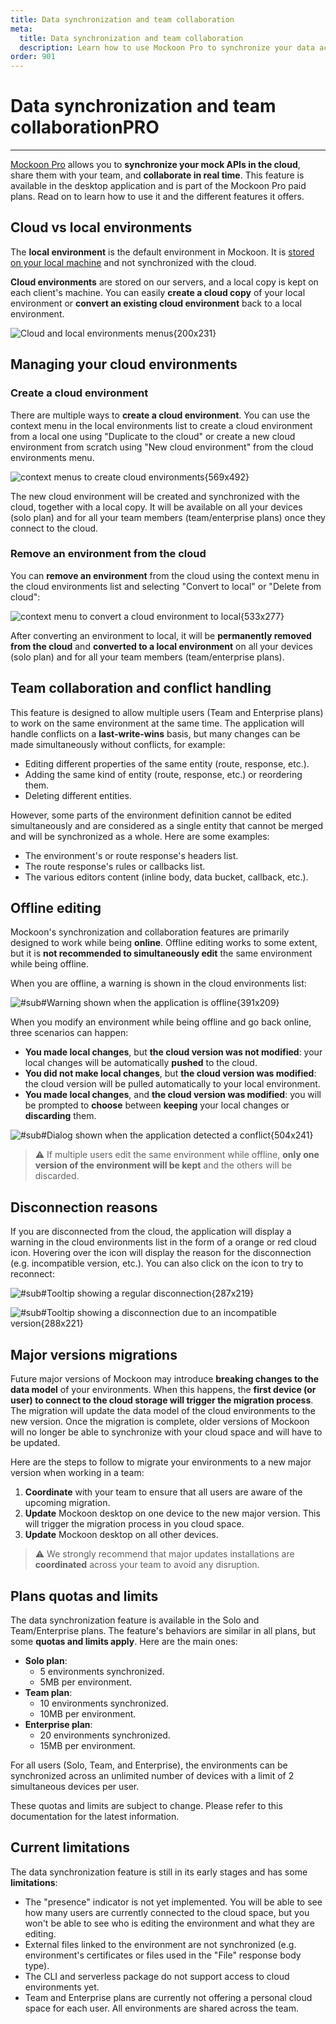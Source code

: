 ```yaml
---
title: Data synchronization and team collaboration
meta:
  title: Data synchronization and team collaboration
  description: Learn how to use Mockoon Pro to synchronize your data across your team and collaborate on your mock API projects
order: 901
---
```


# Data synchronization and team collaboration<span className='badge text-bg-warning fs-4 align-text-top ms-2'>PRO</span>

---

[Mockoon Pro](/pro/) allows you to **synchronize your mock APIs in the cloud**, share them with your team, and **collaborate in real time**. This feature is available in the desktop application and is part of the Mockoon Pro paid plans. Read on to learn how to use it and the different features it offers.

## Cloud vs local environments

The **local environment** is the default environment in Mockoon. It is [stored on your local machine](docs:mockoon-data-files/data-storage-location) and not synchronized with the cloud.

**Cloud environments** are stored on our servers, and a local copy is kept on each client's machine. You can easily **create a cloud copy** of your local environment or **convert an existing cloud environment** back to a local environment.

![Cloud and local environments menus{200x231}](/images/docs/static/mockoon-cloud/data-synchronization-team-collaboration/cloud-sync-menu.png)

## Managing your cloud environments

### Create a cloud environment

There are multiple ways to **create a cloud environment**. You can use the context menu in the local environments list to create a cloud environment from a local one using "Duplicate to the cloud" or create a new cloud environment from scratch using "New cloud environment" from the cloud environments menu.

![context menus to create cloud environments{569x492}](/images/docs/static/mockoon-cloud/data-synchronization-team-collaboration/create-cloud-environment.png)

The new cloud environment will be created and synchronized with the cloud, together with a local copy. It will be available on all your devices (solo plan) and for all your team members (team/enterprise plans) once they connect to the cloud.

### Remove an environment from the cloud

You can **remove an environment** from the cloud using the context menu in the cloud environments list and selecting "Convert to local" or "Delete from cloud":

![context menu to convert a cloud environment to local{533x277}](/images/docs/static/mockoon-cloud/data-synchronization-team-collaboration/convert-cloud-to-local.png)

After converting an environment to local, it will be **permanently removed from the cloud** and **converted to a local environment** on all your devices (solo plan) and for all your team members (team/enterprise plans).

## Team collaboration and conflict handling

This feature is designed to allow multiple users (Team and Enterprise plans) to work on the same environment at the same time. The application will handle conflicts on a **last-write-wins** basis, but many changes can be made simultaneously without conflicts, for example:

- Editing different properties of the same entity (route, response, etc.).
- Adding the same kind of entity (route, response, etc.) or reordering them.
- Deleting different entities.

However, some parts of the environment definition cannot be edited simultaneously and are considered as a single entity that cannot be merged and will be synchronized as a whole. Here are some examples:

- The environment's or route response's headers list.
- The route response's rules or callbacks list.
- The various editors content (inline body, data bucket, callback, etc.).

## Offline editing

Mockoon's synchronization and collaboration features are primarily designed to work while being **online**. Offline editing works to some extent, but it is **not recommended to simultaneously edit** the same environment while being offline.

When you are offline, a warning is shown in the cloud environments list:

![#sub#Warning shown when the application is offline{391x209}](/images/docs/static/mockoon-cloud/data-synchronization-team-collaboration/offline-editing-warning.png)

When you modify an environment while being offline and go back online, three scenarios can happen:

- **You made local changes**, but **the cloud version was not modified**: your local changes will be automatically **pushed** to the cloud.
- **You did not make local changes**, but **the cloud version was modified**: the cloud version will be pulled automatically to your local environment.
- **You made local changes**, and **the cloud version was modified**: you will be prompted to **choose** between **keeping** your local changes or **discarding** them.

![#sub#Dialog shown when the application detected a conflict{504x241}](/images/docs/static/mockoon-cloud/data-synchronization-team-collaboration/offline-conflict-warning.png)

> ⚠️ If multiple users edit the same environment while offline, **only one version of the environment will be kept** and the others will be discarded.

## Disconnection reasons

If you are disconnected from the cloud, the application will display a warning in the cloud environments list in the form of a orange or red cloud icon. Hovering over the icon will display the reason for the disconnection (e.g. incompatible version, etc.). You can also click on the icon to try to reconnect:

![#sub#Tooltip showing a regular disconnection{287x219}](/images/docs/static/mockoon-cloud/data-synchronization-team-collaboration/offline-reason-disconnected.png)

![#sub#Tooltip showing a disconnection due to an incompatible version{288x221}](/images/docs/static/mockoon-cloud/data-synchronization-team-collaboration/offline-reason-incompatible-version.png)

## Major versions migrations

Future major versions of Mockoon may introduce **breaking changes to the data model** of your environments. When this happens, the **first device (or user) to connect to the cloud storage will trigger the migration process**. The migration will update the data model of the cloud environments to the new version. Once the migration is complete, older versions of Mockoon will no longer be able to synchronize with your cloud space and will have to be updated.

Here are the steps to follow to migrate your environments to a new major version when working in a team:

1. **Coordinate** with your team to ensure that all users are aware of the upcoming migration.
2. **Update** Mockoon desktop on one device to the new major version. This will trigger the migration process in you cloud space.
3. **Update** Mockoon desktop on all other devices.

> ⚠️ We strongly recommend that major updates installations are **coordinated** across your team to avoid any disruption.

## Plans quotas and limits

The data synchronization feature is available in the Solo and Team/Enterprise plans. The feature's behaviors are similar in all plans, but some **quotas and limits apply**. Here are the main ones:

- **Solo plan**:
  - 5 environments synchronized.
  - 5MB per environment.
- **Team plan**:
  - 10 environments synchronized.
  - 10MB per environment.
- **Enterprise plan**:
  - 20 environments synchronized.
  - 15MB per environment.

For all users (Solo, Team, and Enterprise), the environments can be synchronized across an unlimited number of devices with a limit of 2 simultaneous devices per user.

These quotas and limits are subject to change. Please refer to this documentation for the latest information.

## Current limitations

The data synchronization feature is still in its early stages and has some **limitations**:

- The "presence" indicator is not yet implemented. You will be able to see how many users are currently connected to the cloud space, but you won't be able to see who is editing the environment and what they are editing.
- External files linked to the environment are not synchronized (e.g. environment's certificates or files used in the "File" response body type).
- The CLI and serverless package do not support access to cloud environments yet.
- Team and Enterprise plans are currently not offering a personal cloud space for each user. All environments are shared across the team.
